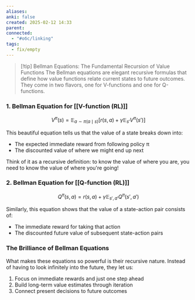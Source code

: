 ```yaml
---
aliases: 
anki: false
created: 2025-02-12 14:33
parent:
connected:
  - "#обс/linking"
tags:
  - fix/empty
---
```


> [!tip] Bellman Equations: The Fundamental Recursion of Value Functions
The Bellman equations are elegant recursive formulas that define how value functions relate current states to future outcomes. They come in two flavors, one for V-functions and one for Q-functions.

### 1. Bellman Equation for  [[V-function (RL)]]

$${V^{\pi}(s) = \mathbb{E}_{a \sim \pi(a \mid s)} \left[ r(s, a) + \gamma \mathbb{E}_{s'} V^{\pi}(s') \right]}$$

This beautiful equation tells us that the value of a state breaks down into:
- The expected immediate reward from following policy π
- The discounted value of where we might end up next

Think of it as a recursive definition: to know the value of where you are, you need to know the value of where you're going!

### 2. Bellman Equation for  [[Q-function (RL)]]

$${Q^{\pi}(s, a) = r(s, a) + \gamma \mathbb{E}_{s', a'} Q^{\pi}(s', a')}$$

Similarly, this equation shows that the value of a state-action pair consists of:
- The immediate reward for taking that action
- The discounted future value of subsequent state-action pairs

### The Brilliance of Bellman Equations

What makes these equations so powerful is their recursive nature. Instead of having to look infinitely into the future, they let us:
1. Focus on immediate rewards and just one step ahead
2. Build long-term value estimates through iteration
3. Connect present decisions to future outcomes
